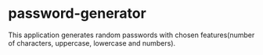 # password-generator

This application generates random passwords with chosen features(number of characters, uppercase, lowercase and numbers).
